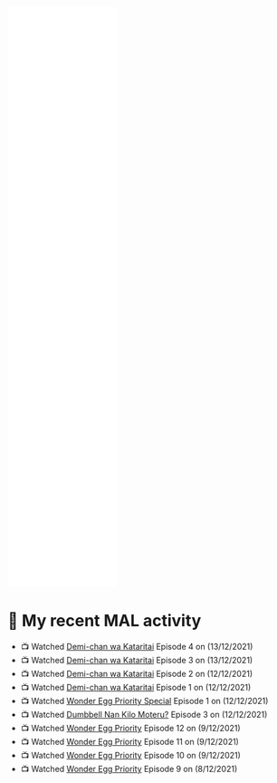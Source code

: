 ![Metrics](https://github.com/noxan-dev/noxan-dev/blob/main/github-metrics.svg)

# 🌸 My recent MAL activity

<!-- MAL_ACTIVITY:start -->

- 📺 Watched [Demi-chan wa Kataritai](https://myanimelist.net/anime/33988) Episode 4 on (13/12/2021)
- 📺 Watched [Demi-chan wa Kataritai](https://myanimelist.net/anime/33988) Episode 3 on (13/12/2021)
- 📺 Watched [Demi-chan wa Kataritai](https://myanimelist.net/anime/33988) Episode 2 on (12/12/2021)
- 📺 Watched [Demi-chan wa Kataritai](https://myanimelist.net/anime/33988) Episode 1 on (12/12/2021)
- 📺 Watched [Wonder Egg Priority Special](https://myanimelist.net/anime/48614) Episode 1 on (12/12/2021)
- 📺 Watched [Dumbbell Nan Kilo Moteru?](https://myanimelist.net/anime/39026) Episode 3 on (12/12/2021)
- 📺 Watched [Wonder Egg Priority](https://myanimelist.net/anime/43299) Episode 12 on (9/12/2021)
- 📺 Watched [Wonder Egg Priority](https://myanimelist.net/anime/43299) Episode 11 on (9/12/2021)
- 📺 Watched [Wonder Egg Priority](https://myanimelist.net/anime/43299) Episode 10 on (9/12/2021)
- 📺 Watched [Wonder Egg Priority](https://myanimelist.net/anime/43299) Episode 9 on (8/12/2021)

<!-- MAL_ACTIVITY:end -->
